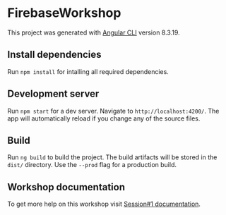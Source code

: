 # FirebaseWorkshop

This project was generated with [Angular CLI](https://github.com/angular/angular-cli) version 8.3.19.

## Install dependencies

Run `npm install` for intalling all required dependencies.

## Development server

Run `npm start` for a dev server. Navigate to `http://localhost:4200/`. The app will automatically reload if you change any of the source files.

## Build

Run `ng build` to build the project. The build artifacts will be stored in the `dist/` directory. Use the `--prod` flag for a production build.

## Workshop documentation

To get more help on this workshop visit [Session#1 documentation](https://cdn.statically.io/gh/cristianarceGL/firebase-workshop/Session1-Base/documentation/session1.html).


